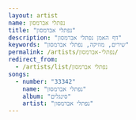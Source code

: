 ```yaml
---
layout: artist
name: נפתלי אברמסון
title: "נפתלי אברמסון"
description: "דף האמן נפתלי אברמסון"
keywords: "שירים, מוזיקה, נפתלי אברמסון"
permalink: /artists/נפתלי-אברמסון/
redirect_from:
  - /artists/list/נפתלי אברמסון
songs:
  - number: "33342"
    name: "נפתלי אברמסון"
    album: "סינגלים"
    artist: "נפתלי אברמסון"
---
```

